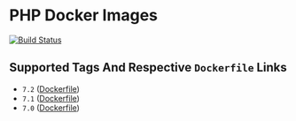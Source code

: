 # PHP Docker Images

[![Build Status](https://travis-ci.org/schroedan/docker-hub-php.svg?branch=7.2)](https://travis-ci.org/schroedan/docker-hub-php)

## Supported Tags And Respective `Dockerfile` Links

* `7.2` ([Dockerfile](7.2/Dockerfile))
* `7.1` ([Dockerfile](7.1/Dockerfile))
* `7.0` ([Dockerfile](7.0/Dockerfile))
